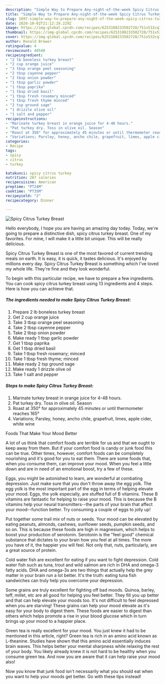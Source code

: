 ```yaml
---
description: "Simple Way to Prepare Any-night-of-the-week Spicy Citrus Turkey Breast"
title: "Simple Way to Prepare Any-night-of-the-week Spicy Citrus Turkey Breast"
slug: 1697-simple-way-to-prepare-any-night-of-the-week-spicy-citrus-turkey-breast
date: 2020-10-02T21:12:29.229Z
image: https://img-global.cpcdn.com/recipes/6253108233502720/751x532cq70/spicy-citrus-turkey-breast-recipe-main-photo.jpg
thumbnail: https://img-global.cpcdn.com/recipes/6253108233502720/751x532cq70/spicy-citrus-turkey-breast-recipe-main-photo.jpg
cover: https://img-global.cpcdn.com/recipes/6253108233502720/751x532cq70/spicy-citrus-turkey-breast-recipe-main-photo.jpg
author: Ronald Brewer
ratingvalue: 4
reviewcount: 40540
recipeingredient:
- "2 lb boneless turkey breast"
- "2 cup orange juice"
- "3 tbsp orange peel seasoning"
- "2 tbsp cayenne pepper"
- "2 tbsp onion powder"
- "1 tbsp garlic powder"
- "1 tbsp paprika"
- "1 tbsp dried basil"
- "1 tbsp fresh rosemary minced"
- "1 tbsp fresh thyme minced"
- "2 tsp ground sage"
- "1 drizzle olive oil"
- "1 salt and pepper"
recipeinstructions:
- "Marinate turkey breast in orange juice for 4-48 hours."
- "Pat turkey dry. Toss in olive oil. Season"
- "Roast at 350° for approximately 45 minutes or until thermometer reaches 165°"
- "Variations; Parsley, honey, ancho chile, grapefruit, limes, apple cider, white wine"
categories:
- Recipe
tags:
- spicy
- citrus
- turkey

katakunci: spicy citrus turkey 
nutrition: 267 calories
recipecuisine: American
preptime: "PT24M"
cooktime: "PT35M"
recipeyield: "2"
recipecategory: Dinner

---
```



![Spicy Citrus Turkey Breast](https://img-global.cpcdn.com/recipes/6253108233502720/751x532cq70/spicy-citrus-turkey-breast-recipe-main-photo.jpg)

Hello everybody, I hope you are having an amazing day today. Today, we're going to prepare a distinctive dish, spicy citrus turkey breast. One of my favorites. For mine, I will make it a little bit unique. This will be really delicious.



Spicy Citrus Turkey Breast is one of the most favored of current trending meals on earth. It is easy, it is quick, it tastes delicious. It's enjoyed by millions every day. Spicy Citrus Turkey Breast is something which I've loved my whole life. They're fine and they look wonderful.


To begin with this particular recipe, we have to prepare a few ingredients. You can cook spicy citrus turkey breast using 13 ingredients and 4 steps. Here is how you can achieve that.

<!--inarticleads1-->

##### The ingredients needed to make Spicy Citrus Turkey Breast:

1. Prepare 2 lb boneless turkey breast
1. Get 2 cup orange juice
1. Take 3 tbsp orange peel seasoning
1. Take 2 tbsp cayenne pepper
1. Take 2 tbsp onion powder
1. Make ready 1 tbsp garlic powder
1. Get 1 tbsp paprika
1. Get 1 tbsp dried basil
1. Take 1 tbsp fresh rosemary; minced
1. Take 1 tbsp fresh thyme; minced
1. Make ready 2 tsp ground sage
1. Make ready 1 drizzle olive oil
1. Take 1 salt and pepper




<!--inarticleads2-->

##### Steps to make Spicy Citrus Turkey Breast:

1. Marinate turkey breast in orange juice for 4-48 hours.
1. Pat turkey dry. Toss in olive oil. Season
1. Roast at 350° for approximately 45 minutes or until thermometer reaches 165°
1. Variations; Parsley, honey, ancho chile, grapefruit, limes, apple cider, white wine




Foods That Make Your Mood Better


A lot of us think that comfort foods are terrible for us and that we ought to keep away from them. But if your comfort food is candy or junk food this can be true. Other times, however, comfort foods can be completely nourishing and it's good for you to eat them. There are some foods that, when you consume them, can improve your mood. When you feel a little down and are in need of an emotional boost, try a few of these.

Eggs, you might be astonished to learn, are wonderful at combating depression. Just make sure that you don't throw away the egg yolk. The egg yolk is the most important part of the egg in terms of helping elevate your mood. Eggs, the yolk especially, are stuffed full of B vitamins. These B vitamins are fantastic for helping to raise your mood. This is because the B vitamins help your neural transmitters--the parts of your brain that affect your mood--function better. Try consuming a couple of eggs to jolly up!

Put together some trail mix of nuts or seeds. Your mood can be elevated by eating peanuts, almonds, cashews, sunflower seeds, pumpkin seeds, and so on. This is because these foods are high in magnesium, which helps to boost your production of serotonin. Serotonin is the "feel good" chemical substance that dictates to your brain how you feel at all times. The more you have of it, the happier you will feel. Not only that, nuts, particularly, are a great source of protein.

Cold water fish are excellent for eating if you want to fight depression. Cold water fish such as tuna, trout and wild salmon are rich in DHA and omega-3 fatty acids. DHA and omega-3s are two things that actually help the grey matter in your brain run a lot better. It's the truth: eating tuna fish sandwiches can truly help you overcome your depression. 

Some grains are truly excellent for fighting off bad moods. Quinoa, barley, teff, millet, etc are all good for helping you feel better. They fill you up better and that can help elevate your moods too. It's not difficult to feel depressed when you are starving! These grains can help your mood elevate as it's easy for your body to digest them. These foods are easier to digest than others which helps promote a rise in your blood glucose which in turn brings up your mood to a happier place.

Green tea is really excellent for your mood. You just knew it had to be mentioned in this article, right? Green tea is rich in an amino acid known as L-theanine. Studies have shown that this amino acid essentially induces brain waves. This helps better your mental sharpness while relaxing the rest of your body. You likely already knew it is not hard to be healthy when you consume green tea. And now you are aware that it can help raise your mood also!

Now you know that junk food isn't necessarily what you should eat when you want to help your moods get better. Go  with  these tips  instead!

